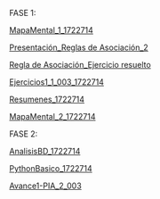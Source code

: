 
FASE 1:

[MapaMental_1_1722714](https://github.com/dany0298/MineriadeDatos/blob/master/MapaMental_1_%7B1722714%7D.pdf)
 
[Presentación_Reglas de Asociación_2](https://github.com/dany0298/MineriadeDatos/blob/master/Presentaci%C3%B3n_Reglas%20de%20Asociaci%C3%B3n_2.pdf%20.pdf)

[Regla de Asociación_Ejercicio resuelto](https://github.com/dany0298/MineriadeDatos/blob/master/Regla%20de%20Asociaci%C3%B3n_Ejercicio%20resuelto.pdf)

[Ejercicios1_1_003_1722714](https://github.com/dany0298/MineriadeDatos/blob/master/Ejercicios1_1_003.pdf.pdf)

[Resumenes_1722714](https://github.com/dany0298/MineriadeDatos/blob/master/Resumenes_%7B1727214%7D.pdf)

[MapaMental_2_1722714](https://github.com/dany0298/MineriadeDatos/blob/master/MapaMental_2_1722714.pdf)


FASE 2:

[AnalisisBD_1722714](https://github.com/dany0298/MineriadeDatos/blob/master/AnalisisBD_1722714.pdf)

[PythonBasico_1722714](https://github.com/dany0298/MineriadeDatos/blob/master/PythonBasico_1722714.ipynb)

[Avance1-PIA_2_003](https://github.com/dany0298/MineriadeDatos/blob/master/Avance1-PIA_2_003.pdf)
